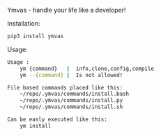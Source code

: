 Ymvas - handle your life like a developer!

Installation:
```bash
pip3 install ymvas
```

Usage:

```bash
Usage :
    ym {command}   |  info,clone,config,compile
    ym --{command} |  Is not allowed!

File based commands placed like this:
    ~/repo/.ymvas/commands/install.bash
    ~/repo/.ymvas/commands/install.py
    ~/repo/.ymvas/commands/install.sh

Can be easly executed like this:
    ym install
```
